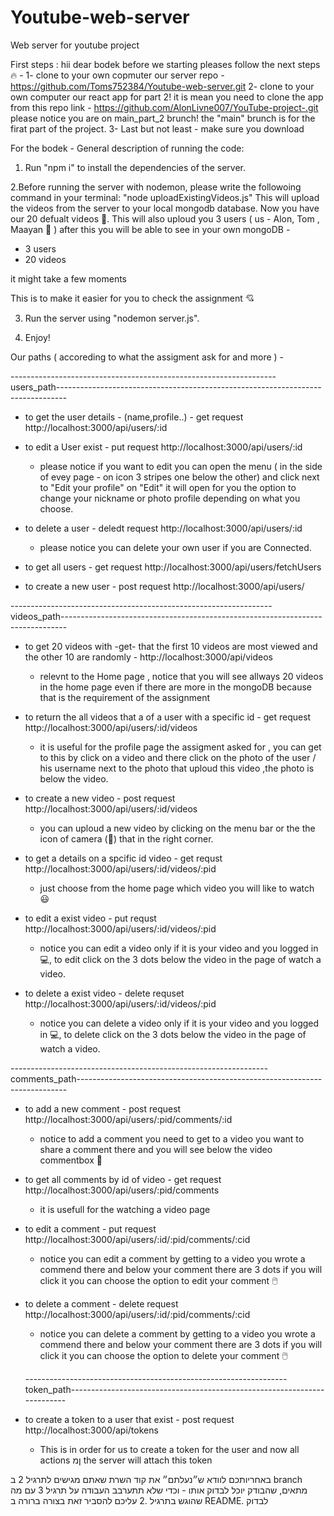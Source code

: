 # Youtube-web-server
Web server for youtube project

First steps : 
hii dear bodek before we starting pleases follow the next steps  🔥 -
1- clone to your own copmuter our server repo - https://github.com/Toms752384/Youtube-web-server.git
2- clone to your own computer our react app for part 2! it is mean you need to clone the app from this repo link - https://github.com/AlonLivne007/YouTube-project-.git
   please notice you are on main_part_2 brunch! the "main" brunch is for the firat part of the project.
3- Last but not least - make sure you download

For the bodek - General description of running the code:
1. Run "npm i" to install the dependencies of the server.

 2.Before running the server with nodemon, please write the followoing command in your terminal:
 "node uploadExistingVideos.js"
 This will upload the videos from the server to your local mongodb database.
 Now you have our 20 defualt videos 🫶.
 This will also uploud you 3 users ( us - Alon, Tom , Maayan 💖 )
 after this you will be able to see in your own mongoDB -
 - 3 users
 - 20 videos
    
 it might take a few moments

This is to make it easier for you to check the assignment 💘

3. Run the server using "nodemon server.js".
   
4. Enjoy!

Our paths ( accoreding to what the assigment ask for and more ) - 

------------------------------------------------------------------users_path--------------------------------------------------------------------------------

* to get the user details - (name,profile..) - get request
  http://localhost:3000/api/users/:id
  
* to edit a User exist - put request
  http://localhost:3000/api/users/:id

  - please notice if you want to edit you can open the menu ( in the side of evey page - on icon 3 stripes one below the other) and click next to "Edit your profile" on 
    "Edit" it will open for you the option to change your nickname or photo profile depending on what you choose.
    
 * to delete a user - deledt request
   http://localhost:3000/api/users/:id

   - please notice you can delete your own user if you are Connected.
  
 * to get all users - get request
   http://localhost:3000/api/users/fetchUsers

 * to create a new user - post request
   http://localhost:3000/api/users/
     
-----------------------------------------------------------------videos_path-------------------------------------------------------------------------------

 * to get 20 videos with -get- that the first 10 videos are most viewed and the other 10 are randomly -
  http://localhost:3000/api/videos

   - relevnt to the Home page , notice that you will see allways 20 videos in the home page even if there are more in the mongoDB
     because that is the requirement of the assignment

 * to return the all videos that a of a user with a specific id - get request
   http://localhost:3000/api/users/:id/videos

   - it is useful for the profile page the assigment asked for , you can get to this by click on a video and there click on the photo of the user / his username next to the 
     photo that uploud this video ,the photo is below the video.
     
  * to create a new video - post request
    http://localhost:3000/api/users/:id/videos

    - you can uploud a new video by clicking on the menu bar or the the icon of camera (🎥) that in the right corner.

  * to get a details on a spcific id video - get requst
    http://localhost:3000/api/users/:id/videos/:pid

    - just choose from the home page which video you will like to watch 😃

  * to edit a exist video - put requst
    http://localhost:3000/api/users/:id/videos/:pid

    - notice you can edit a video only if it is your video and you logged in 💻,
      to edit click on the 3 dots below the video in the page of watch a video.

   * to delete a exist video - delete requset
     http://localhost:3000/api/users/:id/videos/:pid

      - notice you can delete a video only if it is your video and you logged in 💻,
      to delete click on the 3 dots below the video in the page of watch a video.

----------------------------------------------------------------comments_path---------------------------------------------------------------------------

   * to add a new comment - post request
     http://localhost:3000/api/users/:pid/comments/:id

     - notice to add a comment you need to get to a video you want to share a comment there and you will see below the video commentbox 💬

   * to get all comments by id of video - get request
     http://localhost:3000/api/users/:pid/comments

     - it is usefull for the watching a video page
    

   * to edit a comment - put request
     http://localhost:3000/api/users/:id/:pid/comments/:cid

     - notice you can edit a comment by getting to a video you wrote a commend there and below your comment there are 3 dots if you will click it you can choose the option 
       to edit your comment 🖱️

   * to delete a comment - delete request
      http://localhost:3000/api/users/:id/:pid/comments/:cid
     
     - notice you can delete a comment by getting to a video you wrote a commend there and below your comment there are 3 dots if you will click it you can choose the 
       option to delete your comment 🖱️

     -----------------------------------------------------------------token_path-------------------------------------------------------------------------

   * to create a token to a user that exist - post request
     http://localhost:3000/api/tokens

     - This is in order for us to create a token for the user and now all actions ןמ the server will attach this token

  באחריותכם לוודא ש״נעלתם״ את קוד השרת שאתם מגישים לתרגיל 2 ב branch מתאים,
שהבודק יוכל לבדוק אותו - וכדי שלא תתערבב העבודה על תרגיל 3 עם מה שהוגש בתרגיל .2
עליכם להסביר זאת בצורה ברורה ב README. לבדוק

